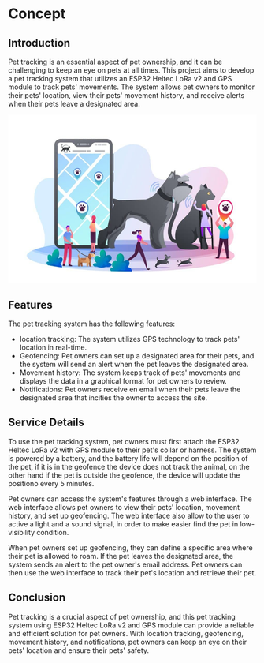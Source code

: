 # Concept 

## Introduction 
Pet tracking is an essential aspect of pet ownership, and it can be challenging to keep an eye on pets at all times. This project aims to develop a pet tracking system that utilizes an ESP32 Heltec LoRa v2 and GPS module to track pets' movements. The system allows pet owners to monitor their pets' location, view their pets' movement history, and receive alerts when their pets leave a designated area.

![alt](img/iotworlds_dog_tracker-960x648.jpg)

## Features
The pet tracking system has the following features:
- location tracking: The system utilizes GPS technology to track pets' location in real-time.
- Geofencing: Pet owners can set up a designated area for their pets, and the system will send an alert when the pet leaves the designated area.
- Movement history: The system keeps track of pets' movements and displays the data in a graphical format for pet owners to review.
- Notifications: Pet owners receive en email when their pets leave the designated area that incities the owner to access the site.

## Service Details
To use the pet tracking system, pet owners must first attach the ESP32 Heltec LoRa v2 with GPS module to their pet's collar or harness. The system is powered by a battery, and the battery life will depend on the position of the pet, if it is in the geofence the device does not track the animal, on the other hand if the pet is outside the geofence, the device will update the positiono every 5 minutes.

Pet owners can access the system's features through a web interface. The web interface allows pet owners to view their pets' location, movement history, and set up geofencing. The web interface also allow to the user to active a light and a sound signal, in order to make easier find the pet in low-visibility condition.

When pet owners set up geofencing, they can define a specific area where their pet is allowed to roam. If the pet leaves the designated area, the system sends an alert to the pet owner's email address. Pet owners can then use the web interface to track their pet's location and retrieve their pet.

## Conclusion
Pet tracking is a crucial aspect of pet ownership, and this pet tracking system using ESP32 Heltec LoRa v2 and GPS module can provide a reliable and efficient solution for pet owners. With location tracking, geofencing, movement history, and notifications, pet owners can keep an eye on their pets' location and ensure their pets' safety.